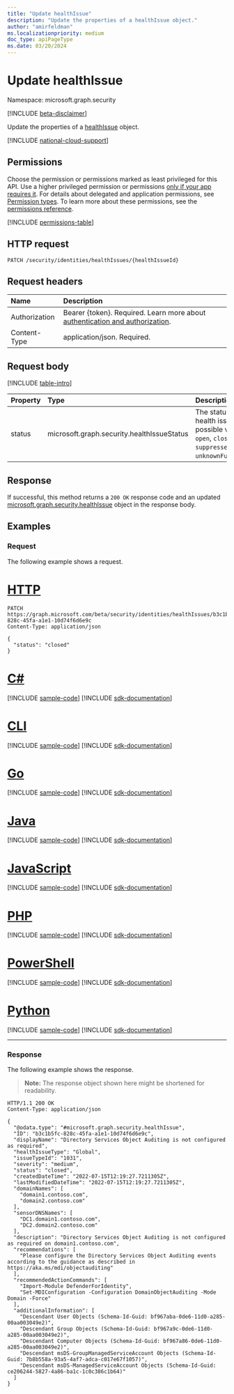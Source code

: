 ```yaml
---
title: "Update healthIssue"
description: "Update the properties of a healthIssue object."
author: "amirfeldman"
ms.localizationpriority: medium
doc_type: apiPageType
ms.date: 03/20/2024
---
```


# Update healthIssue

Namespace: microsoft.graph.security

[!INCLUDE [beta-disclaimer](../../includes/beta-disclaimer.md)]

Update the properties of a [healthIssue](../resources/security-healthissue.md) object.

[!INCLUDE [national-cloud-support](../../includes/global-us.md)]

## Permissions

Choose the permission or permissions marked as least privileged for this API. Use a higher privileged permission or permissions [only if your app requires it](/graph/permissions-overview#best-practices-for-using-microsoft-graph-permissions). For details about delegated and application permissions, see [Permission types](/graph/permissions-overview#permission-types). To learn more about these permissions, see the [permissions reference](/graph/permissions-reference).

<!-- { "blockType": "permissions", "name": "security_healthissue_update" } -->
[!INCLUDE [permissions-table](../includes/permissions/security-healthissue-update-permissions.md)]

## HTTP request

<!-- {
  "blockType": "ignored"
}
-->
``` http
PATCH /security/identities/healthIssues/{healthIssueId}
```

## Request headers

|Name|Description|
|:---|:---|
|Authorization|Bearer {token}. Required. Learn more about [authentication and authorization](/graph/auth/auth-concepts).|
|Content-Type|application/json. Required.|

## Request body

[!INCLUDE [table-intro](../../includes/update-property-table-intro.md)]

|Property|Type|Description|
|:---|:---|:---|
|status|microsoft.graph.security.healthIssueStatus|The status of the health issue. The possible values are: `open`, `closed`, `suppressed`, `unknownFutureValue`.|


## Response

If successful, this method returns a `200 OK` response code and an updated [microsoft.graph.security.healthIssue](../resources/security-healthissue.md) object in the response body.

## Examples

### Request

The following example shows a request.
# [HTTP](#tab/http)
<!-- {
  "blockType": "request",
  "sampleKeys": ["b3c1b5fc-828c-45fa-a1e1-10d74f6d6e9c"],
  "name": "update_healthissue"
}
-->
``` http
PATCH https://graph.microsoft.com/beta/security/identities/healthIssues/b3c1b5fc-828c-45fa-a1e1-10d74f6d6e9c
Content-Type: application/json

{
  "status": "closed"
}
```

# [C#](#tab/csharp)
[!INCLUDE [sample-code](../includes/snippets/csharp/update-healthissue-csharp-snippets.md)]
[!INCLUDE [sdk-documentation](../includes/snippets/snippets-sdk-documentation-link.md)]

# [CLI](#tab/cli)
[!INCLUDE [sample-code](../includes/snippets/cli/update-healthissue-cli-snippets.md)]
[!INCLUDE [sdk-documentation](../includes/snippets/snippets-sdk-documentation-link.md)]

# [Go](#tab/go)
[!INCLUDE [sample-code](../includes/snippets/go/update-healthissue-go-snippets.md)]
[!INCLUDE [sdk-documentation](../includes/snippets/snippets-sdk-documentation-link.md)]

# [Java](#tab/java)
[!INCLUDE [sample-code](../includes/snippets/java/update-healthissue-java-snippets.md)]
[!INCLUDE [sdk-documentation](../includes/snippets/snippets-sdk-documentation-link.md)]

# [JavaScript](#tab/javascript)
[!INCLUDE [sample-code](../includes/snippets/javascript/update-healthissue-javascript-snippets.md)]
[!INCLUDE [sdk-documentation](../includes/snippets/snippets-sdk-documentation-link.md)]

# [PHP](#tab/php)
[!INCLUDE [sample-code](../includes/snippets/php/update-healthissue-php-snippets.md)]
[!INCLUDE [sdk-documentation](../includes/snippets/snippets-sdk-documentation-link.md)]

# [PowerShell](#tab/powershell)
[!INCLUDE [sample-code](../includes/snippets/powershell/update-healthissue-powershell-snippets.md)]
[!INCLUDE [sdk-documentation](../includes/snippets/snippets-sdk-documentation-link.md)]

# [Python](#tab/python)
[!INCLUDE [sample-code](../includes/snippets/python/update-healthissue-python-snippets.md)]
[!INCLUDE [sdk-documentation](../includes/snippets/snippets-sdk-documentation-link.md)]

---

### Response

The following example shows the response.
>**Note:** The response object shown here might be shortened for readability.
<!-- {
  "blockType": "response",
  "@odata.type": "microsoft.graph.security.healthIssue",
  "truncated": true,
  "name": "update_healthissue"
}
-->
``` http
HTTP/1.1 200 OK
Content-Type: application/json

{
  "@odata.type": "#microsoft.graph.security.healthIssue",
  "ID": "b3c1b5fc-828c-45fa-a1e1-10d74f6d6e9c",
  "displayName": "Directory Services Object Auditing is not configured as required",
  "healthIssueType": "Global",
  "issueTypeId": "1031",
  "severity": "medium",
  "status": "closed",
  "createdDateTime": "2022-07-15T12:19:27.7211305Z",
  "lastModifiedDateTime": "2022-07-15T12:19:27.7211305Z",
  "domainNames": [
    "domain1.contoso.com",
    "domain2.contoso.com"
  ],
  "sensorDNSNames": [
    "DC1.domain1.contoso.com",
    "DC2.domain2.contoso.com"
  ],
  "description": "Directory Services Object Auditing is not configured as required on domain1.contoso.com",
  "recommendations": [
    "Please configure the Directory Services Object Auditing events according to the guidance as described in https://aka.ms/mdi/objectauditing"
  ],
  "recommendedActionCommands": [
    "Import-Module DefenderForIdentity",
    "Set-MDIConfiguration -Configuration DomainObjectAuditing -Mode Domain -Force"
  ],
  "additionalInformation": [
    "Descendant User Objects (Schema-Id-Guid: bf967aba-0de6-11d0-a285-00aa003049e2)",
    "Descendant Group Objects (Schema-Id-Guid: bf967a9c-0de6-11d0-a285-00aa003049e2)",
    "Descendant Computer Objects (Schema-Id-Guid: bf967a86-0de6-11d0-a285-00aa003049e2)",
    "Descendant msDS-GroupManagedServiceAccount Objects (Schema-Id-Guid: 7b8b558a-93a5-4af7-adca-c017e67f1057)",
    "Descendant msDS-ManagedServiceAccount Objects (Schema-Id-Guid: ce206244-5827-4a86-ba1c-1c0c386c1b64)"
  ]
}
```

